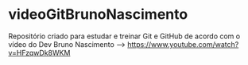 # videoGitBrunoNascimento
Repositório criado para estudar e treinar Git e GitHub de acordo com o vídeo do Dev Bruno Nascimento --> https://www.youtube.com/watch?v=HFzqwDk8WKM
